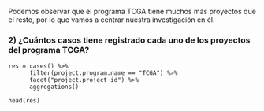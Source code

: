 Podemos observar que el programa TCGA tiene muchos más proyectos que el resto, por lo que vamos a centrar nuestra investigación en él.


### 2) ¿Cuántos casos tiene registrado cada uno de los proyectos del programa TCGA?
```{r}
res = cases() %>% 
      filter(project.program.name == "TCGA") %>% 
      facet("project.project_id") %>% 
      aggregations()
      
head(res)
```